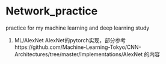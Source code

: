 # Network_practice
practice for my machine learning and deep learning study
1. ML/AlexNet AlexNet的pytorch实现，部分参考https://github.com/Machine-Learning-Tokyo/CNN-Architectures/tree/master/Implementations/AlexNet 的内容
